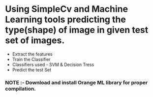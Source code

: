 # Using SimpleCv and Machine Learning tools predicting the type(shape) of image in given test set of images. 
 - Extract the features
 - Train the Classifier
 - Classifiers used - SVM & Decision Tress
 - Predict the test Set

### NOTE :- Download and install Orange ML library for proper compilation.
